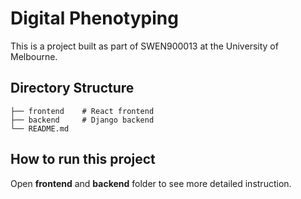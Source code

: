 # Digital Phenotyping
This is a project built as part of SWEN900013 at the University of Melbourne.

## Directory Structure
    ├── frontend    # React frontend
    ├── backend     # Django backend
    └── README.md
## How to run this project
Open **frontend** and **backend** folder to see more detailed instruction.